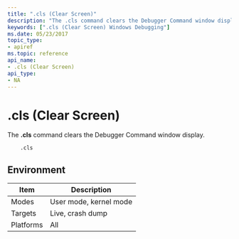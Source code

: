 ```yaml
---
title: ".cls (Clear Screen)"
description: "The .cls command clears the Debugger Command window display."
keywords: [".cls (Clear Screen) Windows Debugging"]
ms.date: 05/23/2017
topic_type:
- apiref
ms.topic: reference
api_name:
- .cls (Clear Screen)
api_type:
- NA
---
```


# .cls (Clear Screen)


The **.cls** command clears the Debugger Command window display.

```dbgsyntax
    .cls 
```

## <span id="ddk_meta_clear_screen_dbg"></span><span id="DDK_META_CLEAR_SCREEN_DBG"></span>


## Environment

|  Item  | Description          |
|--------|----------------------|
|Modes   |User mode, kernel mode|
|Targets |Live, crash dump      |
|Platforms|All                  |

 

